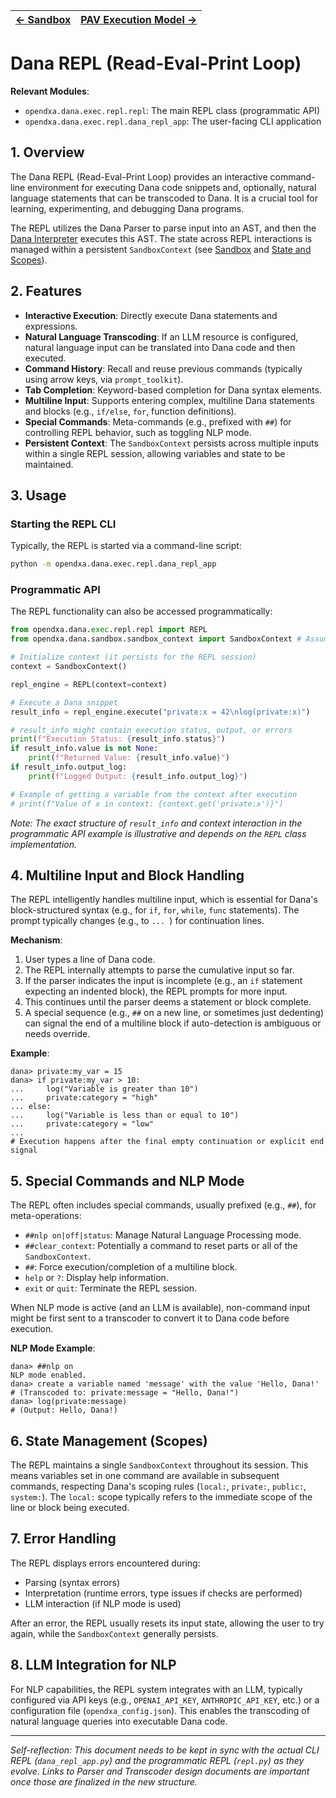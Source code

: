 | [← Sandbox](./sandbox.md) | [PAV Execution Model →](./pav_execution_model.md) |
|---|---|

# Dana REPL (Read-Eval-Print Loop)

**Relevant Modules**:
- `opendxa.dana.exec.repl.repl`: The main REPL class (programmatic API)
- `opendxa.dana.exec.repl.dana_repl_app`: The user-facing CLI application

## 1. Overview

The Dana REPL (Read-Eval-Print Loop) provides an interactive command-line environment for executing Dana code snippets and, optionally, natural language statements that can be transcoded to Dana. It is a crucial tool for learning, experimenting, and debugging Dana programs.

The REPL utilizes the Dana Parser to parse input into an AST, and then the [Dana Interpreter](./interpreter.md) executes this AST. The state across REPL interactions is managed within a persistent `SandboxContext` (see [Sandbox](./sandbox.md) and [State and Scopes](../01_dana_language_specification/state_and_scopes.md)).

## 2. Features

-   **Interactive Execution**: Directly execute Dana statements and expressions.
-   **Natural Language Transcoding**: If an LLM resource is configured, natural language input can be translated into Dana code and then executed.
-   **Command History**: Recall and reuse previous commands (typically using arrow keys, via `prompt_toolkit`).
-   **Tab Completion**: Keyword-based completion for Dana syntax elements.
-   **Multiline Input**: Supports entering complex, multiline Dana statements and blocks (e.g., `if/else`, `for`, function definitions).
-   **Special Commands**: Meta-commands (e.g., prefixed with `##`) for controlling REPL behavior, such as toggling NLP mode.
-   **Persistent Context**: The `SandboxContext` persists across multiple inputs within a single REPL session, allowing variables and state to be maintained.

## 3. Usage

### Starting the REPL CLI

Typically, the REPL is started via a command-line script:

```bash
python -m opendxa.dana.exec.repl.dana_repl_app
```

### Programmatic API

The REPL functionality can also be accessed programmatically:

```python
from opendxa.dana.exec.repl.repl import REPL
from opendxa.dana.sandbox.sandbox_context import SandboxContext # Assuming direct context management

# Initialize context (it persists for the REPL session)
context = SandboxContext()

repl_engine = REPL(context=context)

# Execute a Dana snippet
result_info = repl_engine.execute("private:x = 42\nlog(private:x)")

# result_info might contain execution status, output, or errors
print(f"Execution Status: {result_info.status}")
if result_info.value is not None:
    print(f"Returned Value: {result_info.value}")
if result_info.output_log:
    print(f"Logged Output: {result_info.output_log}")

# Example of getting a variable from the context after execution
# print(f"Value of x in context: {context.get('private:x')}")
```
*Note: The exact structure of `result_info` and context interaction in the programmatic API example is illustrative and depends on the `REPL` class implementation.* 

## 4. Multiline Input and Block Handling

The REPL intelligently handles multiline input, which is essential for Dana's block-structured syntax (e.g., for `if`, `for`, `while`, `func` statements). The prompt typically changes (e.g., to `... `) for continuation lines.

**Mechanism**:
1.  User types a line of Dana code.
2.  The REPL internally attempts to parse the cumulative input so far.
3.  If the parser indicates the input is incomplete (e.g., an `if` statement expecting an indented block), the REPL prompts for more input.
4.  This continues until the parser deems a statement or block complete.
5.  A special sequence (e.g., `##` on a new line, or sometimes just dedenting) can signal the end of a multiline block if auto-detection is ambiguous or needs override.

**Example**:
```dana
dana> private:my_var = 15
dana> if private:my_var > 10:
...     log("Variable is greater than 10")
...     private:category = "high"
... else:
...     log("Variable is less than or equal to 10")
...     private:category = "low"
... 
# Execution happens after the final empty continuation or explicit end signal
```

## 5. Special Commands and NLP Mode

The REPL often includes special commands, usually prefixed (e.g., `##`), for meta-operations:

-   `##nlp on|off|status`: Manage Natural Language Processing mode.
-   `##clear_context`: Potentially a command to reset parts or all of the `SandboxContext`.
-   `##`: Force execution/completion of a multiline block.
-   `help` or `?`: Display help information.
-   `exit` or `quit`: Terminate the REPL session.

When NLP mode is active (and an LLM is available), non-command input might be first sent to a transcoder to convert it to Dana code before execution.

**NLP Mode Example**:
```dana
dana> ##nlp on
NLP mode enabled.
dana> create a variable named 'message' with the value 'Hello, Dana!'
# (Transcoded to: private:message = "Hello, Dana!")
dana> log(private:message)
# (Output: Hello, Dana!)
```

## 6. State Management (Scopes)

The REPL maintains a single `SandboxContext` throughout its session. This means variables set in one command are available in subsequent commands, respecting Dana's scoping rules (`local:`, `private:`, `public:`, `system:`). The `local:` scope typically refers to the immediate scope of the line or block being executed.

## 7. Error Handling

The REPL displays errors encountered during:
-   Parsing (syntax errors)
-   Interpretation (runtime errors, type issues if checks are performed)
-   LLM interaction (if NLP mode is used)

After an error, the REPL usually resets its input state, allowing the user to try again, while the `SandboxContext` generally persists.

## 8. LLM Integration for NLP

For NLP capabilities, the REPL system integrates with an LLM, typically configured via API keys (e.g., `OPENAI_API_KEY`, `ANTHROPIC_API_KEY`, etc.) or a configuration file (`opendxa_config.json`). This enables the transcoding of natural language queries into executable Dana code.

---
*Self-reflection: This document needs to be kept in sync with the actual CLI REPL (`dana_repl_app.py`) and the programmatic REPL (`repl.py`) as they evolve. Links to Parser and Transcoder design documents are important once those are finalized in the new structure.* 